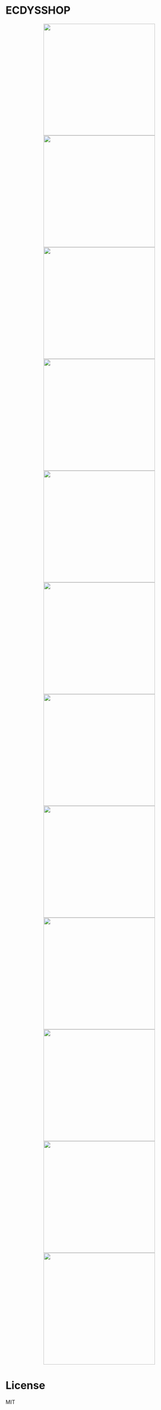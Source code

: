 # ECDYSSHOP




<div align="center" justify-Content="space-between">
<img src="https://user-images.githubusercontent.com/96401650/194762170-27622e47-d525-4ced-94fc-00b626101076.jpeg" width="300px" />
  
<img src="https://user-images.githubusercontent.com/96401650/194763089-7bb9c1ec-773a-4d3c-af0d-371f03eedcd4.jpeg" width="300px" />
  
<img src="https://user-images.githubusercontent.com/96401650/194763185-d1528590-18ea-48d6-b5ac-e85f65a652e5.jpeg" width="300px" />
  
<img src="https://user-images.githubusercontent.com/96401650/194763241-c6356061-8091-45ed-8ded-e18f0599fa13.jpeg" width="300px" />
  
<img src="https://user-images.githubusercontent.com/96401650/194763623-58c07621-39fe-4a4e-a258-8387d427be31.jpeg" width="300px" />
  
<img src="https://user-images.githubusercontent.com/96401650/194763703-255e4d14-209e-470f-9e92-fdb8f591f5f6.jpeg" width="300px" />
  
<img src="https://user-images.githubusercontent.com/96401650/194763720-06c049d6-6f15-4ef3-be81-c2d71f3b76f4.jpeg" width="300px" />
  
<img src="https://user-images.githubusercontent.com/96401650/194763746-e81403b6-4bb9-4579-ac83-214658c9832c.jpeg" width="300px" />
  
<img src="https://user-images.githubusercontent.com/96401650/194763771-456878cd-f761-40df-a047-153ea16d819e.jpeg" width="300px" />

<img src="https://user-images.githubusercontent.com/96401650/194763797-d502ad75-ef85-4b58-9ace-32e67c0849e7.jpeg" width="300px" />

<img src="https://user-images.githubusercontent.com/96401650/194763849-de9977c9-322c-4799-b46a-d7d9e37aced1.jpeg" width="300px" />

<img src="https://user-images.githubusercontent.com/96401650/194763877-e6ac45c6-2d10-404d-b7fa-3b4f568f760f.jpeg" width="300px" />
  
</div>


# License
MIT

